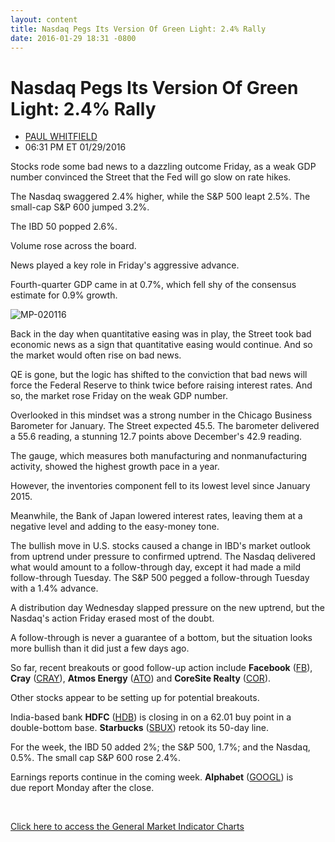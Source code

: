 ```yaml
---
layout: content
title: Nasdaq Pegs Its Version Of Green Light: 2.4% Rally
date: 2016-01-29 18:31 -0800
---
```



Nasdaq Pegs Its Version Of Green Light: 2.4% Rally
===================================================




* [PAUL WHITFIELD](https://www.investors.com/author/whitfieldp/ "Posts by PAUL WHITFIELD")
* 06:31 PM ET 01/29/2016




Stocks rode some bad news to a dazzling outcome Friday, as a weak GDP number convinced the Street that the Fed will go slow on rate hikes.


The Nasdaq swaggered 2.4% higher, while the S&P 500 leapt 2.5%. The small-cap S&P 600 jumped 3.2%.


The IBD 50 popped 2.6%.


Volume rose across the board.


News played a key role in Friday's aggressive advance.


Fourth-quarter GDP came in at 0.7%, which fell shy of the consensus estimate for 0.9% growth.


![MP-020116](https://www.investors.com/wp-content/uploads/2016/01/MP-020116-132x300.jpg)


Back in the day when quantitative easing was in play, the Street took bad economic news as a sign that quantitative easing would continue. And so the market would often rise on bad news.


QE is gone, but the logic has shifted to the conviction that bad news will force the Federal Reserve to think twice before raising interest rates. And so, the market rose Friday on the weak GDP number.


Overlooked in this mindset was a strong number in the Chicago Business Barometer for January. The Street expected 45.5. The barometer delivered a 55.6 reading, a stunning 12.7 points above December's 42.9 reading.


The gauge, which measures both manufacturing and nonmanufacturing activity, showed the highest growth pace in a year.


However, the inventories component fell to its lowest level since January 2015.


Meanwhile, the Bank of Japan lowered interest rates, leaving them at a negative level and adding to the easy-money tone.


The bullish move in U.S. stocks caused a change in IBD's market outlook from uptrend under pressure to confirmed uptrend. The Nasdaq delivered what would amount to a follow-through day, except it had made a mild follow-through Tuesday. The S&P 500 pegged a follow-through Tuesday with a 1.4% advance.


A distribution day Wednesday slapped pressure on the new uptrend, but the Nasdaq's action Friday erased most of the doubt.


A follow-through is never a guarantee of a bottom, but the situation looks more bullish than it did just a few days ago.


So far, recent breakouts or good follow-up action include **Facebook** ([FB](https://research.investors.com/quote.aspx?symbol=FB)), **Cray** ([CRAY](https://research.investors.com/quote.aspx?symbol=CRAY)), **Atmos Energy** ([ATO](https://research.investors.com/quote.aspx?symbol=ATO)) and **CoreSite Realty** ([COR](https://research.investors.com/quote.aspx?symbol=COR)).


Other stocks appear to be setting up for potential breakouts.


India-based bank **HDFC** ([HDB](https://research.investors.com/quote.aspx?symbol=HDB)) is closing in on a 62.01 buy point in a double-bottom base. **Starbucks** ([SBUX](https://research.investors.com/quote.aspx?symbol=SBUX)) retook its 50-day line.


For the week, the IBD 50 added 2%; the S&P 500, 1.7%; and the Nasdaq, 0.5%. The small cap S&P 600 rose 2.4%.


Earnings reports continue in the coming week. **Alphabet** ([GOOGL](https://research.investors.com/quote.aspx?symbol=GOOGL)) is due report Monday after the close.


 


[Click here to access the General Market Indicator Charts](https://www.investors.com/wp-content/uploads/2016/01/GMI_020116.pdf)




